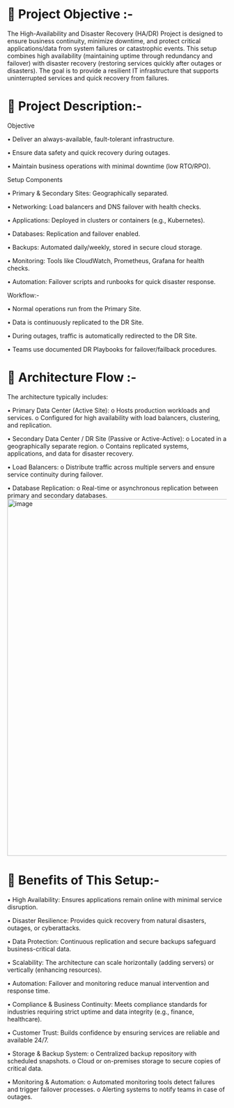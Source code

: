 📌 Project Objective :-
=
The High-Availability and Disaster Recovery (HA/DR) Project is designed to ensure business continuity, minimize downtime, and protect critical applications/data from system failures or catastrophic events. This setup combines high availability (maintaining uptime through redundancy and failover) with disaster recovery (restoring services quickly after outages or disasters). The goal is to provide a resilient IT infrastructure that supports uninterrupted services and quick recovery from failures.

📌 Project Description:-
=
Objective

• Deliver an always-available, fault-tolerant infrastructure.

• Ensure data safety and quick recovery during outages.

• Maintain business operations with minimal downtime (low RTO/RPO).

Setup Components

• Primary & Secondary Sites: Geographically separated.

• Networking: Load balancers and DNS failover with health checks.

• Applications: Deployed in clusters or containers (e.g., Kubernetes).

• Databases: Replication and failover enabled.

• Backups: Automated daily/weekly, stored in secure cloud storage.

• Monitoring: Tools like CloudWatch, Prometheus, Grafana for health checks.

• Automation: Failover scripts and runbooks for quick disaster response.

Workflow:-

• Normal operations run from the Primary Site.

• Data is continuously replicated to the DR Site.

• During outages, traffic is automatically redirected to the DR Site.

• Teams use documented DR Playbooks for failover/failback procedures.

📌 Architecture Flow :-
=
The architecture typically includes:

• Primary Data Center (Active Site): o Hosts production workloads and services. o Configured for high availability with load balancers, clustering, and replication.

• Secondary Data Center / DR Site (Passive or Active-Active): o Located in a geographically separate region. o Contains replicated systems, applications, and data for disaster recovery.

• Load Balancers: o Distribute traffic across multiple servers and ensure service continuity during failover.

• Database Replication: o Real-time or asynchronous replication between primary and secondary databases.
<img width="1254" height="818" alt="image" src="https://github.com/user-attachments/assets/bdf75472-62b7-4675-a4c0-f1705d71ad23" />

📌 Benefits of This Setup:-
=
• High Availability: Ensures applications remain online with minimal service disruption.

• Disaster Resilience: Provides quick recovery from natural disasters, outages, or cyberattacks.

• Data Protection: Continuous replication and secure backups safeguard business-critical data.

• Scalability: The architecture can scale horizontally (adding servers) or vertically (enhancing resources).

• Automation: Failover and monitoring reduce manual intervention and response time.

• Compliance & Business Continuity: Meets compliance standards for industries requiring strict uptime and data integrity (e.g., finance, healthcare).

• Customer Trust: Builds confidence by ensuring services are reliable and available 24/7.

• Storage & Backup System: o Centralized backup repository with scheduled snapshots. o Cloud or on-premises storage to secure copies of critical data.

• Monitoring & Automation: o Automated monitoring tools detect failures and trigger failover processes. o Alerting systems to notify teams in case of outages.
